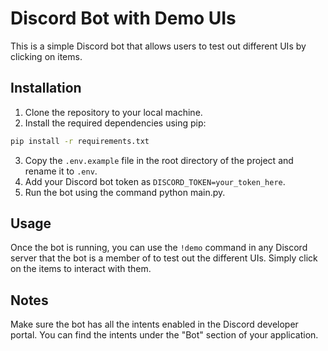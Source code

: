 # Discord Bot with Demo UIs

This is a simple Discord bot that allows users to test out different UIs by clicking on items.

## Installation

1. Clone the repository to your local machine.
2. Install the required dependencies using pip:

```bash
pip install -r requirements.txt
```

3. Copy the `.env.example` file in the root directory of the project and rename it to `.env`.
4. Add your Discord bot token as `DISCORD_TOKEN=your_token_here`.
5. Run the bot using the command python main.py.

## Usage

Once the bot is running, you can use the `!demo` command in any Discord server that the bot is a member of to test out the different UIs. Simply click on the items to interact with them.

## Notes
Make sure the bot has all the intents enabled in the Discord developer portal. You can find the intents under the "Bot" section of your application.
